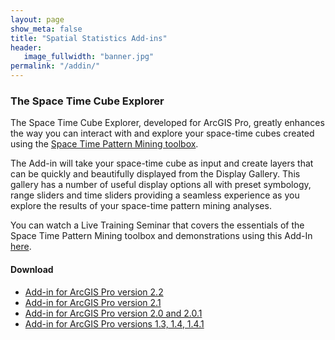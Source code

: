 ```yaml
---
layout: page
show_meta: false
title: "Spatial Statistics Add-ins"
header:
   image_fullwidth: "banner.jpg"
permalink: "/addin/"
---
```


### The Space Time Cube Explorer

The Space Time Cube Explorer, developed for ArcGIS Pro, greatly enhances the way you can interact with and explore your space-time cubes created using the [Space Time Pattern Mining toolbox](http://pro.arcgis.com/en/pro-app/tool-reference/space-time-pattern-mining/an-overview-of-the-space-time-pattern-mining-toolbox.htm).  

The Add-in will take your space-time cube as input and create layers that can be quickly and beautifully displayed from the Display Gallery.  This gallery has a number of useful display options all with preset symbology, range sliders and time sliders providing a seamless experience as you explore the results of your space-time pattern mining analyses.

You can watch a Live Training Seminar that covers the essentials of the Space Time Pattern Mining toolbox and demonstrations using this Add-In [here](https://www.esri.com/training/catalog/57b3c46754c097bb74d3e6c3/space-time-pattern-mining:-a-new-frontier-in-spatial-analysis/).


#### Download

* [Add-in for ArcGIS Pro version 2.2](https://www.arcgis.com/home/item.html?id=a1e11bbec5f64fa786d604d3f14e9ce1)
* [Add-in for ArcGIS Pro version 2.1](https://www.arcgis.com/home/item.html?id=e5f067dbe6074de3adf2c38de4b079d9)
* [Add-in for ArcGIS Pro version 2.0 and 2.0.1](http://www.arcgis.com/home/item.html?id=ffd5be434d394341ad1f89cd29c19e20)
* [Add-in for ArcGIS Pro versions 1.3, 1.4, 1.4.1](https://www.arcgis.com/home/item.html?id=5c85bf58f8584d2faa5b1b76a2807dca)
